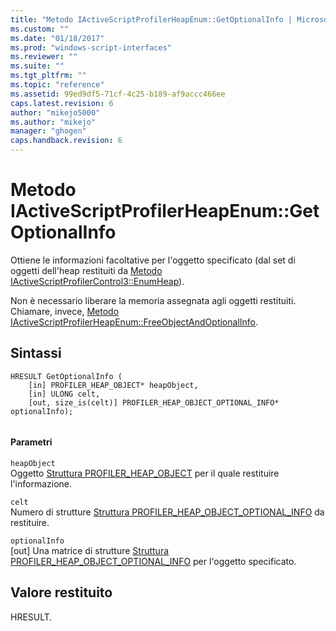 ```yaml
---
title: "Metodo IActiveScriptProfilerHeapEnum::GetOptionalInfo | Microsoft Docs"
ms.custom: ""
ms.date: "01/18/2017"
ms.prod: "windows-script-interfaces"
ms.reviewer: ""
ms.suite: ""
ms.tgt_pltfrm: ""
ms.topic: "reference"
ms.assetid: 99ed9df5-71cf-4c25-b189-af9accc466ee
caps.latest.revision: 6
author: "mikejo5000"
ms.author: "mikejo"
manager: "ghogen"
caps.handback.revision: 6
---
```

# Metodo IActiveScriptProfilerHeapEnum::GetOptionalInfo
Ottiene le informazioni facoltative per l'oggetto specificato \(dal set di oggetti dell'heap restituiti da [Metodo IActiveScriptProfilerControl3::EnumHeap](../../winscript/reference/iactivescriptprofilercontrol3-enumheap-method.md)\).  
  
 Non è necessario liberare la memoria assegnata agli oggetti restituiti.  Chiamare, invece, [Metodo IActiveScriptProfilerHeapEnum::FreeObjectAndOptionalInfo](../../winscript/reference/iactivescriptprofilerheapenum-freeobjectandoptionalinfo-method.md).  
  
## Sintassi  
  
```  
HRESULT GetOptionalInfo (  
    [in] PROFILER_HEAP_OBJECT* heapObject,  
    [in] ULONG celt,  
    [out, size_is(celt)] PROFILER_HEAP_OBJECT_OPTIONAL_INFO* optionalInfo);  
  
```  
  
#### Parametri  
 `heapObject`  
 Oggetto [Struttura PROFILER\_HEAP\_OBJECT](../../winscript/reference/profiler-heap-object-structure.md) per il quale restituire l'informazione.  
  
 `celt`  
 Numero di strutture [Struttura PROFILER\_HEAP\_OBJECT\_OPTIONAL\_INFO](../../winscript/reference/profiler-heap-object-optional-info-structure.md) da restituire.  
  
 `optionalInfo`  
 \[out\] Una matrice di strutture [Struttura PROFILER\_HEAP\_OBJECT\_OPTIONAL\_INFO](../../winscript/reference/profiler-heap-object-optional-info-structure.md) per l'oggetto specificato.  
  
## Valore restituito  
 HRESULT.